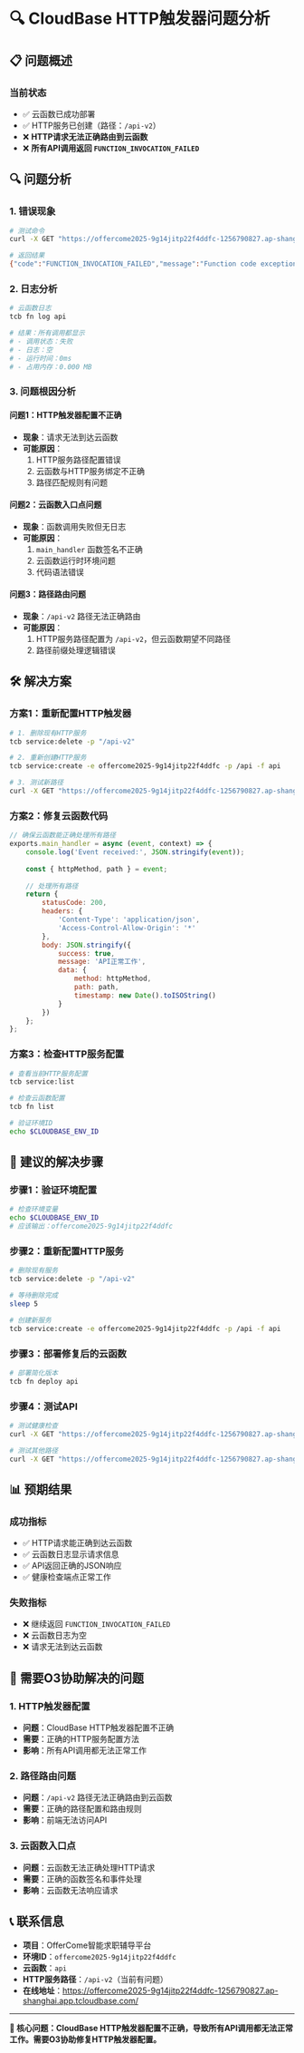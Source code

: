# 🔍 CloudBase HTTP触发器问题分析

## 📋 问题概述

### 当前状态
- ✅ 云函数已成功部署
- ✅ HTTP服务已创建（路径：`/api-v2`）
- ❌ **HTTP请求无法正确路由到云函数**
- ❌ **所有API调用返回 `FUNCTION_INVOCATION_FAILED`**

## 🔍 问题分析

### 1. 错误现象
```bash
# 测试命令
curl -X GET "https://offercome2025-9g14jitp22f4ddfc-1256790827.ap-shanghai.app.tcloudbase.com/api-v2/health"

# 返回结果
{"code":"FUNCTION_INVOCATION_FAILED","message":"Function code exception caught (xxx). For more information, please refer to https://docs.cloudbase.net/error-code/service","requestId":"xxx"}
```

### 2. 日志分析
```bash
# 云函数日志
tcb fn log api

# 结果：所有调用都显示
# - 调用状态：失败
# - 日志：空
# - 运行时间：0ms
# - 占用内存：0.000 MB
```

### 3. 问题根因分析

#### 问题1：HTTP触发器配置不正确
- **现象**：请求无法到达云函数
- **可能原因**：
  1. HTTP服务路径配置错误
  2. 云函数与HTTP服务绑定不正确
  3. 路径匹配规则有问题

#### 问题2：云函数入口点问题
- **现象**：函数调用失败但无日志
- **可能原因**：
  1. `main_handler` 函数签名不正确
  2. 云函数运行时环境问题
  3. 代码语法错误

#### 问题3：路径路由问题
- **现象**：`/api-v2` 路径无法正确路由
- **可能原因**：
  1. HTTP服务路径配置为 `/api-v2`，但云函数期望不同路径
  2. 路径前缀处理逻辑错误

## 🛠️ 解决方案

### 方案1：重新配置HTTP触发器
```bash
# 1. 删除现有HTTP服务
tcb service:delete -p "/api-v2"

# 2. 重新创建HTTP服务
tcb service:create -e offercome2025-9g14jitp22f4ddfc -p /api -f api

# 3. 测试新路径
curl -X GET "https://offercome2025-9g14jitp22f4ddfc-1256790827.ap-shanghai.app.tcloudbase.com/api/health"
```

### 方案2：修复云函数代码
```javascript
// 确保云函数能正确处理所有路径
exports.main_handler = async (event, context) => {
    console.log('Event received:', JSON.stringify(event));
    
    const { httpMethod, path } = event;
    
    // 处理所有路径
    return {
        statusCode: 200,
        headers: {
            'Content-Type': 'application/json',
            'Access-Control-Allow-Origin': '*'
        },
        body: JSON.stringify({
            success: true,
            message: 'API正常工作',
            data: {
                method: httpMethod,
                path: path,
                timestamp: new Date().toISOString()
            }
        })
    };
};
```

### 方案3：检查HTTP服务配置
```bash
# 查看当前HTTP服务配置
tcb service:list

# 检查云函数配置
tcb fn list

# 验证环境ID
echo $CLOUDBASE_ENV_ID
```

## 🎯 建议的解决步骤

### 步骤1：验证环境配置
```bash
# 检查环境变量
echo $CLOUDBASE_ENV_ID
# 应该输出：offercome2025-9g14jitp22f4ddfc
```

### 步骤2：重新配置HTTP服务
```bash
# 删除现有服务
tcb service:delete -p "/api-v2"

# 等待删除完成
sleep 5

# 创建新服务
tcb service:create -e offercome2025-9g14jitp22f4ddfc -p /api -f api
```

### 步骤3：部署修复后的云函数
```bash
# 部署简化版本
tcb fn deploy api
```

### 步骤4：测试API
```bash
# 测试健康检查
curl -X GET "https://offercome2025-9g14jitp22f4ddfc-1256790827.ap-shanghai.app.tcloudbase.com/api/health"

# 测试其他路径
curl -X GET "https://offercome2025-9g14jitp22f4ddfc-1256790827.ap-shanghai.app.tcloudbase.com/api/test"
```

## 📊 预期结果

### 成功指标
- ✅ HTTP请求能正确到达云函数
- ✅ 云函数日志显示请求信息
- ✅ API返回正确的JSON响应
- ✅ 健康检查端点正常工作

### 失败指标
- ❌ 继续返回 `FUNCTION_INVOCATION_FAILED`
- ❌ 云函数日志为空
- ❌ 请求无法到达云函数

## 🔧 需要O3协助解决的问题

### 1. HTTP触发器配置
- **问题**：CloudBase HTTP触发器配置不正确
- **需要**：正确的HTTP服务配置方法
- **影响**：所有API调用都无法正常工作

### 2. 路径路由问题
- **问题**：`/api-v2` 路径无法正确路由到云函数
- **需要**：正确的路径配置和路由规则
- **影响**：前端无法访问API

### 3. 云函数入口点
- **问题**：云函数无法正确处理HTTP请求
- **需要**：正确的函数签名和事件处理
- **影响**：云函数无法响应请求

## 📞 联系信息

- **项目**：OfferCome智能求职辅导平台
- **环境ID**：`offercome2025-9g14jitp22f4ddfc`
- **云函数**：`api`
- **HTTP服务路径**：`/api-v2`（当前有问题）
- **在线地址**：https://offercome2025-9g14jitp22f4ddfc-1256790827.ap-shanghai.app.tcloudbase.com/

---

**🎯 核心问题：CloudBase HTTP触发器配置不正确，导致所有API调用都无法正常工作。需要O3协助修复HTTP触发器配置。** 